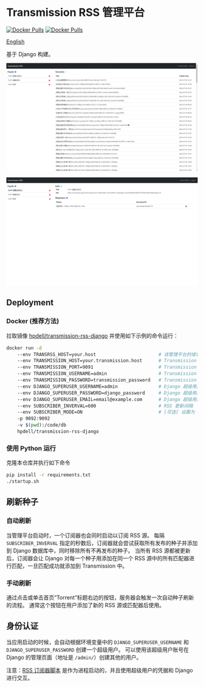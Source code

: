 # Transmission RSS 管理平台

[![Docker Pulls](https://badgen.net/docker/size/hpdell/transmission-rss-django/?label=Docker%20Size)](https://hub.docker.com/r/hpdell/transmission-rss-django/)
[![Docker Pulls](https://badgen.net/docker/pulls/hpdell/transmission-rss-django?icon=docker&label=Pulls)](https://hub.docker.com/r/hpdell/transmission-rss-django/)

[English](README.md)

基于 Django 构建。

![Home Page](README.assets/trrssd-home-page.png)

![Feed Page](README.assets/trrssd-feed-page.png)

## Deployment

### Docker (推荐方法)

拉取镜像 [hpdell/transmission-rss-django](https://hub.docker.com/r/hpdell/transmission-rss-django/) 并使用如下示例的命令运行：

```bash
docker run -d
    --env TRANSRSS_HOST=your.host                       # 该管理平台的域名
    --env TRANSMISSION_HOST=your.transmission.host      # Transmission 域名
    --env TRANSMISSION_PORT=9091                        # Transmission 端口
    --env TRANSMISSION_USERNAME=admin                   # Transmission 登录用户名
    --env TRANSMISSION_PASSWORD=transmission_password   # Transmission 登录密码
    --env DJANGO_SUPERUSER_USERNAME=admin               # Django 超级用户的用户名
    --env DJANGO_SUPERUSER_PASSWORD=django_password     # Django 超级用户的密码
    --env DJANGO_SUPERUSER_EMAIL=email@example.com      # Django 超级用户的邮箱
    --env SUBSCRIBER_INVERVAL=600                       # RSS 更新间隔
    --env SUBSCRIBER_MODE=ON                            # [可选] 设置为 OFF 以阻止自动刷新 RSS
    -p 9092:9092
    -v $(pwd):/code/db
    hpdell/transmission-rss-django
```

### 使用 Python 运行

克隆本仓库并执行如下命令

```bash
pip install -r requirements.txt
./startup.sh
```

## 刷新种子

### 自动刷新

当管理平台启动时，一个订阅器也会同时启动以订阅 RSS 源。
每隔 `SUBSCRIBER_INVERVAL` 指定的秒数后，订阅器就会尝试获取所有发布的种子并添加到 Django 数据库中，同时移除所有不再发布的种子。
当所有 RSS 源都被更新后，订阅器会让 Django 对每一个种子用添加在同一个 RSS 源中的所有匹配器进行匹配，一旦匹配成功就添加到 Transmission 中。

### 手动刷新

通过点击或单击首页“Torrent”标题右边的按钮，服务器会触发一次自动种子刷新的流程。
通常这个按钮在用户添加了新的 RSS 源或匹配器后使用。

## 身份认证

当应用启动的时候，会自动根据环境变量中的 `DJANGO_SUPERUSER_USERNAME` 和 `DJANGO_SUPERUSER_PASSWORD` 创建一个超级用户。
可以使用该超级用户账号在 Django 的管理页面（地址是 `/admin/`）创建其他的用户。

注意：[RSS 订阅器脚本](transrss_manager/subscriber.py) 是作为进程启动的，并且使用超级用户的凭据和 Django 进行交互。
